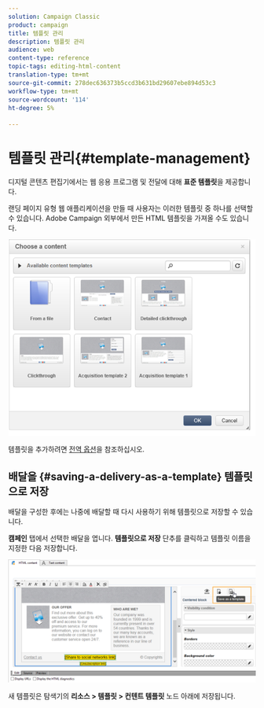 ```yaml
---
solution: Campaign Classic
product: campaign
title: 템플릿 관리
description: 템플릿 관리
audience: web
content-type: reference
topic-tags: editing-html-content
translation-type: tm+mt
source-git-commit: 278dec636373b5ccd3b631bd29607ebe894d53c3
workflow-type: tm+mt
source-wordcount: '114'
ht-degree: 5%

---
```



# 템플릿 관리{#template-management}

디지털 콘텐츠 편집기에서는 웹 응용 프로그램 및 전달에 대해 **표준 템플릿**&#x200B;을 제공합니다.

랜딩 페이지 유형 웹 애플리케이션을 만들 때 사용자는 이러한 템플릿 중 하나를 선택할 수 있습니다. Adobe Campaign 외부에서 만든 HTML 템플릿을 가져올 수도 있습니다.

![](assets/dce_popup_templatechoice.png)

템플릿을 추가하려면 [전역 옵션](../../web/using/content-editor-interface.md#global-options)을 참조하십시오.

## 배달을 {#saving-a-delivery-as-a-template} 템플릿으로 저장

배달을 구성한 후에는 나중에 배달할 때 다시 사용하기 위해 템플릿으로 저장할 수 있습니다.

**캠페인** 탭에서 선택한 배달을 엽니다. **템플릿으로 저장** 단추를 클릭하고 템플릿 이름을 지정한 다음 저장합니다.

![](assets/dce_save_model.png)

새 템플릿은 탐색기의 **리소스 > 템플릿 > 컨텐트 템플릿** 노드 아래에 저장됩니다.
